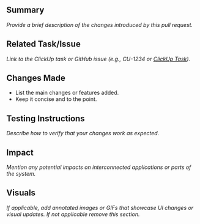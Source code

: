 ## Summary
_Provide a brief description of the changes introduced by this pull request._

## Related Task/Issue
_Link to the ClickUp task or GitHub issue (e.g., CU-1234 or [ClickUp Task](https://app.clickup.com/t/your-task-id))._

## Changes Made
- List the main changes or features added.
- Keep it concise and to the point.

## Testing Instructions
_Describe how to verify that your changes work as expected._

## Impact
_Mention any potential impacts on interconnected applications or parts of the system._

## Visuals  
_If applicable, add annotated images or GIFs that showcase UI changes or visual updates. If not applicable remove this section._
